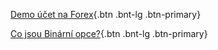 [Demo účet na Forex](http://www.forexsrovnavac.cz/forex-demo-ucet){.btn .bnt-lg .btn-primary}

[Co jsou Binární opce?](http://www.forexsrovnavac.cz/binarni-opce){.btn .bnt-lg .btn-primary}
